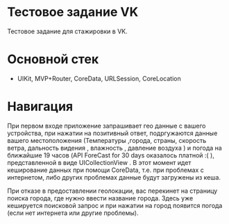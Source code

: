 # Тестовое задание VK 
Тестовое задание для стажировки в VK.
# Основной стек 
- UIKit, MVP+Router, CoreData, URLSession, CoreLocation
# Навигация 
При первом входе приложение запрашивает гео данные с вашего устройства, при нажатии на позитивный ответ, подргужаются данные вашего местоположения (Температуры ,города, страны, скорость ветра, дальность видения , влажность , давление воздуха ) и погода на ближайшие 19 часов (API ForeCast for 30 days оказалось платной :( ), представленной в виде UICollectionView . В этот момент идет кеширование данных при помощи CoreData, т.е. при проблемах с интернетом, либо других проблемах данные будут загружены из кеша.  

При отказе в предоставлении геолокации, вас перекинет на страницу поиска города, где нужно ввести название города. Здесь уже кешируется поисковой запрос и при нажатии на город появится погода (если нет интернета или другие проблемы). 

 
